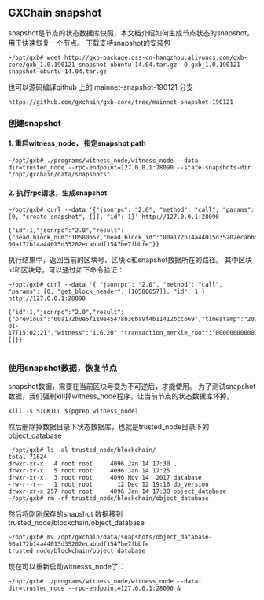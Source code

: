 ## GXChain snapshot

snapshot是节点的状态数据库快照，本文档介绍如何生成节点状态的snapshot，用于快速恢复一个节点。
下载支持snapshot的安装包
```
~/opt/gxb# wget http://gxb-package.oss-cn-hangzhou.aliyuncs.com/gxb-core/gxb_1.0.190121-snapshot-ubuntu-14.04.tar.gz -O gxb_1.0.190121-snapshot-ubuntu-14.04.tar.gz
```

也可以源码编译github 上的 mainnet-snapshot-190121 分支
```
https://github.com/gxchain/gxb-core/tree/mainnet-snapshot-190121
```


### 创建snapshot
#### 1. 重启witness_node， 指定snapshot path
```
~/opt/gxb# ./programs/witness_node/witness_node --data-dir=trusted_node --rpc-endpoint=127.0.0.1:28090 --state-snapshots-dir "/opt/gxchain/data/snapshots" 
```

#### 2. 执行rpc请求，生成snapshot
```
~/opt/gxb# curl --data '{"jsonrpc": "2.0", "method": "call", "params": [0, "create_snapshot", []], "id": 1}' http://127.0.0.1:28090

{"id":1,"jsonrpc":"2.0","result":{"head_block_num":10580657,"head_block_id":"00a172b14a44015d35202ecabbdf1547be7fbbfe","snapshot_dir":"/opt/gxchain/data/snapshots/object_database-00a172b14a44015d35202ecabbdf1547be7fbbfe"}}
```

执行结果中，返回当前的区块号、区块id和snapshot数据所在的路径。
其中区块id和区块号，可以通过如下命令验证：

```
~/opt/gxb# curl --data '{ "jsonrpc": "2.0", "method": "call", "params": [0, "get_block_header", [10580657]], "id": 1 }' http://127.0.0.1:28090

{"id":1,"jsonrpc":"2.0","result":{"previous":"00a172b0e5f119e45478b36ba9f4b11412bccb69","timestamp":"2019-01-17T15:02:21","witness":"1.6.20","transaction_merkle_root":"0000000000000000000000000000000000000000","extensions":[]}}


```


### 使用snapshot数据，恢复节点

snapshot数据，需要在当前区块号变为不可逆后，才能使用。
为了测试snapshot数据，我们强制kill掉witness_node程序，让当前节点的状态数据库坏掉。

```
kill -s SIGKILL $(pgrep witness_node)

```

然后删除掉数据目录下状态数据库，也就是trusted_node目录下的object_database
```
~/opt/gxb# ls -al trusted_node/blockchain/
total 71624
drwxr-xr-x   4 root root     4096 Jan 14 17:30 .
drwxr-xr-x   5 root root     4096 Jan 14 17:25 ..
drwxr-xr-x   3 root root     4096 Nov 14  2017 database
-rw-r--r--   1 root root       12 Dec 12 19:16 db_version
drwxr-xr-x 257 root root     4096 Jan 14 17:30 object_database
~/opt/gxb# rm -rf trusted_node/blockchain/object_database
```

然后将刚刚保存的snapshot 数据移到trusted_node/blockchain/object_database
```
~/opt/gxb# mv /opt/gxchain/data/snapshots/object_database-00a172b14a44015d35202ecabbdf1547be7fbbfe  trusted_node/blockchain/object_database
```


现在可以重新启动witnesss_node了：
```
~/opt/gxb# ./programs/witness_node/witness_node --data-dir=trusted_node --rpc-endpoint=127.0.0.1:28090 &
```
